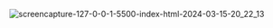 ![screencapture-127-0-0-1-5500-index-html-2024-03-15-20_22_13](https://github.com/chetanamore/Panipuri_Website/assets/105408822/725c1caf-d12c-42c2-8bab-1ded4f430e66)
